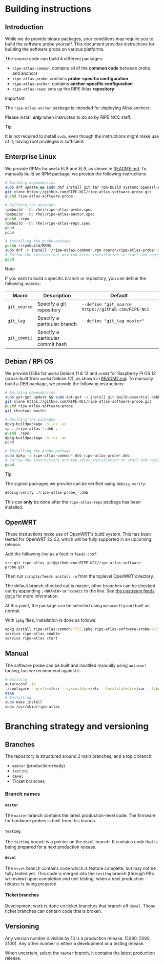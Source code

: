 # Building instructions

## Introduction

While we do provide binary packages, your conditions may require you to build the software probe yourself. This document provides instructions for building the software probe on various platforms.

The source code can build 4 different packages:

- `ripe-atlas-common`: contains all of the **common code** between probe and anchors
- `ripe-atlas-probe`: contains **probe-specific configuration**
- `ripe-atlas-anchor`: contains **anchor-specific configuration**
- `ripe-atlas-repo`: sets up the RIPE Atlas **repository**

> [!IMPORTANT]
> The `ripe-atlas-anchor` package is intended for deploying Atlas anchors.
>
> Please install ***only*** when instructed to do so by RIPE NCC staff.

> [!TIP]
> It is not required to install `sudo`, even though the instructions might make use of it; having root privileges is sufficient.

## Enterprise Linux

We provide RPMs for `amd64` EL8 and EL9, as shown in [README.md](README.md#enterprise-linux). To manually build an RPM package, we provide the following instructions

```sh
# Building dependencies
sudo dnf update && sudo dnf install git tar rpm-build systemd openssl-devel autoconf automake libtool make
git clone https://github.com/RIPE-NCC/ripe-atlas-software-probe.git
pushd ripe-atlas-software-probe

# Building the packages
rpmbuild --bb rhel/ripe-atlas-probe.spec
rpmbuild --bb rhel/ripe-atlas-anchor.spec
pushd .repo
rpmbuild --bb rhel/ripe-atlas-repo.spec
popd
popd

# Installing the probe package
pushd ~/rpmbuild/RPMS
sudo dnf -y install */ripe-atlas-common*.rpm noarch/ripe-atlas-probe*.rpm
# Follow the instructions printed after installation to start and register and your probe
popd
```

> [!NOTE]
> If you wish to build a specific branch or repository, you can define the following macros:
>
> | Macro | Description | Default |
> | --- | --- | --- |
> | `git_source` | Specify a git repository | `--define "git_source https://github.com/RIPE-NCC` |
> | `git_tag` | Specify a particular branch | `--define "git_tag master"` |
> | `git_commit` | Specify a particular commit hash | |
>

## Debian / RPi OS

We provide DEBs for `amd64` Debian 11 & 12 and `arm64` for Raspberry Pi OS 12 (cross-built from `amd64` Debian 12), as shown in [README.md](README.md#debian--raspberry-pi-os). To manually build a DEB package, we provide the following instructions:

```sh
# Building dependencies
sudo apt-get update && sudo apt-get -y install git build-essential debhelper libssl-dev autotools-dev psmisc net-tools
git clone https://github.com/RIPE-NCC/ripe-atlas-software-probe.git
pushd ripe-atlas-software-probe
git checkout master

# Building the packages
dpkg-buildpackage -b -us -uc
cp ../ripe-atlas-*.deb .
pushd .repo
dpkg-buildpackage -b -us -uc
popd

# Installing the probe package
sudo dpkg -i ripe-atlas-common*.deb ripe-atlas-probe*.deb
# Follow the instructions printed after installation to start and register and your probe
popd
```

> [!TIP]
> The signed packages we provide can be verified using `debsig-verify`:
> ```sh
> debsig-verify ./ripe-atlas-probe_*.deb
> ```
> This can **only** be done after the `ripe-atlas-repo` package has been installed.

## OpenWRT

These instructions make use of OpenWRT's build system. This has been tested for OpenWRT 22.03, which will be fully supported in an upcoming release.

Add the following line as a feed in `feeds.conf`:

```text
src-git ripe-atlas git@github.com:RIPE-NCC/ripe-atlas-software-probe.git
```

Then run `scripts/feeds install -a` from the toplevel OpenWRT directory.

The default branch checked out is master, other branches can be checked out by appending `;<BRANCH>` or `^commit` to the line. See [the upstream feeds docs](https://openwrt.org/docs/guide-developer/feeds) for more information.

At this point, the package can be selected using `menuconfig` and built as normal.

With `ipkg` files, installation is done as follows:

```sh
opkg install ripe-atlas-common-????.ipkg ripe-atlas-software-probe-????.ipkg
service ripe-atlas enable
service ripe-atlas start
```

## Manual

The software probe can be built and insatlled manually using `autoconf` tooling, but we recommend against it.

```sh
# Building
autoreconf -iv
./configure --prefix=/usr --sysconfdir=/etc --localstatedir=/var --libdir=/usr/lib64 --runstatedir=/run --with-user=ripe-atlas --with-group=ripe-atlas --with-measurement-user=ripe-atlas-measurement --disable-systemd --enable-chown --enable-setcap-install
make
# Installing
sudo make install
sudo /usr/sbin/ripe-atlas
```

# Branching strategy and versioning

## Branches

The repository is structured around 3 main branches, and a topic branch:

- `master` (production-ready)
- `testing`
- `devel`
- Ticket branches

### Branch names

#### `master`

The `master` branch contains the latest production-level code.
The firmware for hardware probes is built from this branch.

#### `testing`

The `testing` branch is a pointer on the `devel` branch.
It contains code that is being prepared for a next production release.

#### `devel`

The `devel` branch contains code which is feature complete, but may not be fully tested yet.
This code is merged into the `testing` branch (through PRs w/ review) upon completion and unit testing, when a next production release is being prepared.

#### Ticket branches

Development work is done on ticket branches that branch off `devel`. Those ticket branches can contain code that is broken.

## Versioning

Any version number divisible by 10 is a production release. (5080, 5090, 5100).
Any other number is either a development or a testing release.

When uncertain, select the `master` branch, it contains the latest production release.
